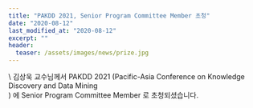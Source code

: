 ```yaml
---
title: "PAKDD 2021, Senior Program Committee Member 초청"
date: "2020-08-12"
last_modified_at: "2020-08-12"
excerpt: ""
header:
  teaser: /assets/images/news/prize.jpg
---
```

\\
김상욱 교수님께서 PAKDD 2021 (Pacific-Asia Conference on Knowledge Discovery and Data Mining<br>) 에 Senior Program Committee Member 로 초청되셨습니다.